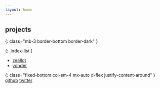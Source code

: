 ```yaml
---
layout: home
---
```


## projects
{: class="mb-3 border-bottom border-dark" }

{: .index-list }
* [zeallot](/zeallot)
* [yonder](/yonder)

{: class="fixed-bottom col-sm-4 mx-auto d-flex justify-content-around" }
[github](https://github.com/nteetor)
[twitter](https://twitter.com/ntweetor)
